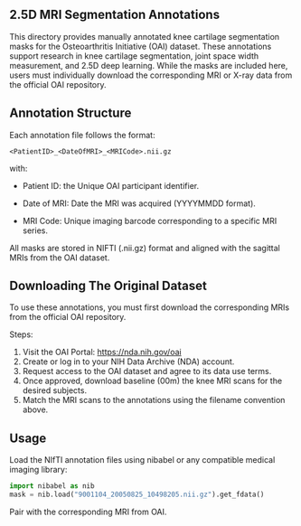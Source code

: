 ## 2.5D MRI Segmentation Annotations

This directory provides manually annotated knee cartilage segmentation masks for the Osteoarthritis Initiative (OAI) dataset. These annotations support research in knee cartilage segmentation, joint space width measurement, and 2.5D deep learning. While the masks are included here, users must individually download the corresponding MRI or X-ray data from the official OAI repository.

## Annotation Structure
Each annotation file follows the format:

```<PatientID>_<DateOfMRI>_<MRICode>.nii.gz```

with:
- Patient ID: the Unique OAI participant identifier.

- Date of MRI: Date the MRI was acquired (YYYYMMDD format).

- MRI Code: Unique imaging barcode corresponding to a specific MRI series.

All masks are stored in NIFTI (.nii.gz) format and aligned with the sagittal MRIs from the OAI dataset.

## Downloading The Original Dataset
To use these annotations, you must first download the corresponding MRIs from the official OAI repository.

Steps:
1. Visit the OAI Portal: https://nda.nih.gov/oai
2. Create or log in to your NIH Data Archive (NDA) account.
3. Request access to the OAI dataset and agree to its data use terms.
4. Once approved, download baseline (00m) the knee MRI scans for the desired subjects.
5. Match the MRI scans to the annotations using the filename convention above.

## Usage
Load the NIfTI annotation files using nibabel or any compatible medical imaging library:

```python
import nibabel as nib
mask = nib.load("9001104_20050825_10498205.nii.gz").get_fdata()
```

Pair with the corresponding MRI from OAI.
